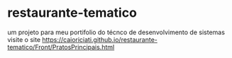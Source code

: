 # restaurante-tematico
um projeto para meu portifolio do técnco de desenvolvimento de sistemas
visite o site https://caioriciati.github.io/restaurante-tematico/Front/PratosPrincipais.html
